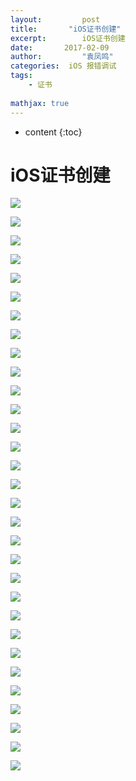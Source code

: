 ```yaml
---
layout:     	post
title:       "iOS证书创建"
excerpt: 		iOS证书创建 
date:     	2017-02-09 
author:     	"袁凤鸣"
categories:  iOS 报错调试
tags:
    - 证书
 
mathjax: true
---
```


* content
{:toc} 

# iOS证书创建
![](https://yfmingo.oss-cn-beijing.aliyuncs.com/images/SmL5ry.jpg)






![](https://yfmingo.oss-cn-beijing.aliyuncs.com/images/UfYwxU.jpg)

![](https://yfmingo.oss-cn-beijing.aliyuncs.com/images/Juye9b.jpg)

![](https://yfmingo.oss-cn-beijing.aliyuncs.com/images/O882Iv.jpg)

![](https://yfmingo.oss-cn-beijing.aliyuncs.com/images/BQydNR.jpg)

![](https://yfmingo.oss-cn-beijing.aliyuncs.com/images/Uc0i0x.jpg)

![](https://yfmingo.oss-cn-beijing.aliyuncs.com/images/FJEE0e.jpg)

![](https://yfmingo.oss-cn-beijing.aliyuncs.com/images/is8ILs.jpg)

![](https://yfmingo.oss-cn-beijing.aliyuncs.com/images/49RbKO.jpg)

![](https://yfmingo.oss-cn-beijing.aliyuncs.com/images/fSutEK.jpg)

![](https://yfmingo.oss-cn-beijing.aliyuncs.com/images/me3NIP.jpg)

![](https://yfmingo.oss-cn-beijing.aliyuncs.com/images/bTd7WP.jpg)

![](https://yfmingo.oss-cn-beijing.aliyuncs.com/images/JpqEsj.jpg)

![](https://yfmingo.oss-cn-beijing.aliyuncs.com/images/upB3Bj.jpg)

![](https://yfmingo.oss-cn-beijing.aliyuncs.com/images/elILRx.jpg)

![](https://yfmingo.oss-cn-beijing.aliyuncs.com/images/0zkX1o.jpg)

![](https://yfmingo.oss-cn-beijing.aliyuncs.com/images/MiW1uW.jpg)

![](https://yfmingo.oss-cn-beijing.aliyuncs.com/images/dxsto5.jpg)

![](https://yfmingo.oss-cn-beijing.aliyuncs.com/images/uGhHYb.jpg)

![](https://yfmingo.oss-cn-beijing.aliyuncs.com/images/FmOQvc.jpg)

![](https://yfmingo.oss-cn-beijing.aliyuncs.com/images/IZGxDD.jpg)

![](https://yfmingo.oss-cn-beijing.aliyuncs.com/images/IPFz1l.jpg)

![](https://yfmingo.oss-cn-beijing.aliyuncs.com/images/hF6Aeq.jpg)

![](https://yfmingo.oss-cn-beijing.aliyuncs.com/images/UgXkGr.jpg)

![](https://yfmingo.oss-cn-beijing.aliyuncs.com/images/pDUzxQ.jpg)

![](https://yfmingo.oss-cn-beijing.aliyuncs.com/images/uLlyqD.jpg)

![](https://yfmingo.oss-cn-beijing.aliyuncs.com/images/dGs4uA.jpg)

![](https://yfmingo.oss-cn-beijing.aliyuncs.com/images/ORIenp.jpg)

![](https://yfmingo.oss-cn-beijing.aliyuncs.com/images/yfZ3IO.jpg)

![](https://yfmingo.oss-cn-beijing.aliyuncs.com/images/9KVJtJ.jpg)

![](https://yfmingo.oss-cn-beijing.aliyuncs.com/images/k5r0jj.jpg)








